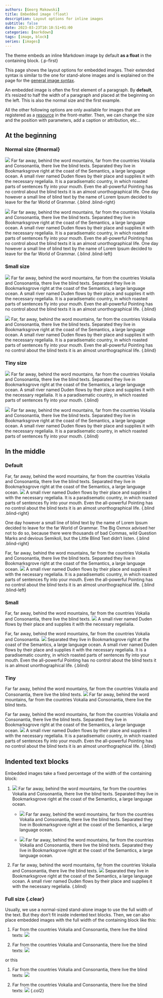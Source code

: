 ```yaml
---
authors: [Georg Makowski]
title: Embedded image (float)
description: Layout options for inline images
subtitle: false
date: 2023-03-23T10:10:51+01:00 
categories: [markdown]
tags: [image, block]
series: [images]
---
```


The theme embeds an inline Markdown image by default **as a float** in the containing block.
{.p-first}
<!--more-->

This page shows the layout options for embedded images. Their extended syntax is similar to the one for stand-alone images and is explained on the page for the [general image syntax](https://perplex.desider.at/doc/basic/image/syntax).

An embedded image is often the first element of a paragraph. By **default**, it’s resized to half the width of a paragraph and placed at the beginning on the left. This is also the normal size and the first example.

All the other following options are only available for images that are registered as a [resource](https://perplex.desider.at/doc/intro/workflow/resources) in the front-matter. Then, we can change the size and the position with parameters, add a caption or attribution, etc…

## At the beginning

### Normal size {#normal}

![](img-normal) Far far away, behind the word mountains, far from the countries Vokalia and Consonantia, there live the blind texts. Separated they live in Bookmarksgrove right at the coast of the Semantics, a large language ocean. A small river named Duden flows by their place and supplies it with the necessary regelialia. It is a paradisematic country, in which roasted parts of sentences fly into your mouth. Even the all-powerful Pointing has no control about the blind texts it is an almost unorthographical life. One day however a small line of blind text by the name of Lorem Ipsum decided to leave for the far World of Grammar.
{.blind .blind-right}

![](img-normal?posh=right) Far far away, behind the word mountains, far from the countries Vokalia and Consonantia, there live the blind texts. Separated they live in Bookmarksgrove right at the coast of the Semantics, a large language ocean. A small river named Duden flows by their place and supplies it with the necessary regelialia. It is a paradisematic country, in which roasted parts of sentences fly into your mouth. Even the all-powerful Pointing has no control about the blind texts it is an almost unorthographical life. One day however a small line of blind text by the name of Lorem Ipsum decided to leave for the far World of Grammar.
{.blind .blind-left}

### Small size

![](img-small?size=small) Far far away, behind the word mountains, far from the countries Vokalia and Consonantia, there live the blind texts. Separated they live in Bookmarksgrove right at the coast of the Semantics, a large language ocean. A small river named Duden flows by their place and supplies it with the necessary regelialia. It is a paradisematic country, in which roasted parts of sentences fly into your mouth. Even the all-powerful Pointing has no control about the blind texts it is an almost unorthographical life.
{.blind}

![](img-small?posh=right&size=small) Far, far away, behind the word mountains, far from the countries Vokalia and Consonantia, there live the blind texts. Separated they live in Bookmarksgrove right at the coast of the Semantics, a large language ocean. A small river named Duden flows by their place and supplies it with the necessary regelialia. It is a paradisematic country, in which roasted parts of sentences fly into your mouth. Even the all-powerful Pointing has no control about the blind texts it is an almost unorthographical life.
{.blind}

### Tiny size

![](img-tiny?s=tiny) Far far away, behind the word mountains, far from the countries Vokalia and Consonantia, there live the blind texts. Separated they live in Bookmarksgrove right at the coast of the Semantics, a large language ocean. A small river named Duden flows by their place and supplies it with the necessary regelialia. It is a paradisematic country, in which roasted parts of sentences fly into your mouth.
{.blind}

![](img-tiny?s=tiny&ph=right) Far far away, behind the word mountains, far from the countries Vokalia and Consonantia, there live the blind texts. Separated they live in Bookmarksgrove right at the coast of the Semantics, a large language ocean. A small river named Duden flows by their place and supplies it with the necessary regelialia. It is a paradisematic country, in which roasted parts of sentences fly into your mouth.
{.blind}

## In the middle

### Default

Far, far away, behind the word mountains, far from the countries Vokalia and Consonantia, there live the blind texts. Separated they live in Bookmarksgrove right at the coast of the Semantics, a large language ocean. ![](img-normal?pv=middle) A small river named Duden flows by their place and supplies it with the necessary regelialia. It is a paradisematic country, in which roasted parts of sentences fly into your mouth. Even the all-powerful Pointing has no control about the blind texts it is an almost unorthographical life.
{.blind .blind-right}

One day however a small line of blind text by the name of Lorem Ipsum decided to leave for the far World of Grammar. The Big Oxmox advised her not to do so, because there were thousands of bad Commas, wild Question Marks and devious Semikoli, but the Little Blind Text didn’t listen.
{.blind .blind-right}

Far, far away, behind the word mountains, far from the countries Vokalia and Consonantia, there live the blind texts. Separated they live in Bookmarksgrove right at the coast of the Semantics, a large language ocean. ![](img-normal?ph=right&pv=middle) A small river named Duden flows by their place and supplies it with the necessary regelialia. It is a paradisematic country, in which roasted parts of sentences fly into your mouth. Even the all-powerful Pointing has no control about the blind texts it is an almost unorthographical life.
{.blind .blind-left}

### Small

Far, far away, behind the word mountains, far from the countries Vokalia and Consonantia, there live the blind texts. ![](img-small?s=small&pv=middle) A small river named Duden flows by their place and supplies it with the necessary regelialia.

 Far, far away, behind the word mountains, far from the countries Vokalia and Consonantia. ![](img-small?ph=right&pv=middle&s=small) Separated they live in Bookmarksgrove right at the coast of the Semantics, a large language ocean. A small river named Duden flows by their place and supplies it with the necessary regelialia. It is a paradisematic country, in which roasted parts of sentences fly into your mouth. Even the all-powerful Pointing has no control about the blind texts it is an almost unorthographical life.
{.blind}

### Tiny

Far far away, behind the word mountains, far from the countries Vokalia and Consonantia, there live the blind texts. ![](img-tiny?pv=middle&s=tiny) Far far away, behind the word mountains, far from the countries Vokalia and Consonantia, there live the blind texts.

Far far away, behind the word mountains, far from the countries Vokalia and Consonantia, there live the blind texts. Separated they live in Bookmarksgrove right at the coast of the Semantics, a large language ocean. ![](img-tiny?ph=right&pv=middle&s=tiny) A small river named Duden flows by their place and supplies it with the necessary regelialia. It is a paradisematic country, in which roasted parts of sentences fly into your mouth. Even the all-powerful Pointing has no control about the blind texts it is an almost unorthographical life.
{.blind}

## Indented text blocks

Embedded images take a fixed percentage of the width of the containing block: 

1. ![](img-tiny) Far far away, behind the word mountains, far from the countries Vokalia and Consonantia, there live the blind texts. Separated they live in Bookmarksgrove right at the coast of the Semantics, a large language ocean.

   - ![](img-tiny?posh=right) Far far away, behind the word mountains, far from the countries Vokalia and Consonantia, there live the blind texts. Separated they live in Bookmarksgrove right at the coast of the Semantics, a large language ocean.

   - ![](img-tiny) Far far away, behind the word mountains, far from the countries Vokalia and Consonantia, there live the blind texts. Separated they live in Bookmarksgrove right at the coast of the Semantics, a large language ocean.

2. Far far away, behind the word mountains, far from the countries Vokalia and Consonantia, there live the blind texts.  ![](img-tiny?posv=middle&posh=right) Separated they live in Bookmarksgrove right at the coast of the Semantics, a large language ocean. A small river named Duden flows by their place and supplies it with the necessary regelialia.
{.blind}

### Full size {.clear}

Usually, we use a normal-sized stand-alone image to use the full width of the text. But they don’t fit inside indented text blocks. Then, we can also place embedded images with the full width of the containing block like this:

1. Far from the countries Vokalia and Consonantia, there live the blind texts:
   ![](img-full?size=full)

2. Far from the countries Vokalia and Consonantia, there live the blind texts:
   ![](img-full?size=full)

or this

1. Far from the countries Vokalia and Consonantia, there live the blind texts:
   ![](img-full?size=full)

2. Far from the countries Vokalia and Consonantia, there live the blind texts:
   ![](img-full?size=full)
{.col2}
